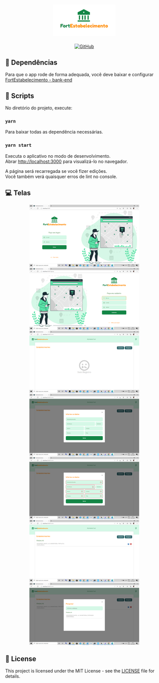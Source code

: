 <h1 align="center">
	<img alt="FortEstabelecimento" src=".github/logo.png" width="200px" />
</h1>

<p align="center">
  <a href="https://github.com/EliasGcf/gobarber/blob/master/README.md"><img alt="GitHub" src="https://img.shields.io/github/license/EliasGcf/gobarber?color=%23FF9000"></a>
</p>

## 🔗 Dependências

Para que o app rode de forma adequada, você deve baixar e configurar [FortEstabelecimento - bank-end](https://github.com/abraaofaco/fort-estabelecimento-back)

## 📝 Scripts

No diretório do projeto, execute:

### `yarn`

Para baixar todas as dependência necessárias.

### `yarn start`

Executa o aplicativo no modo de desenvolvimento.\
Abrar [http://localhost:3000](http://localhost:3000) para visualizá-lo no navegador.

A página será recarregada se você fizer edições.\
Você também verá quaisquer erros de lint no console.

## 💻 Telas

<div align="center" style="">
  <img src=".github/tela-login.png?sanitize=true&raw=true" width="350px" />
  <img src=".github/tela-registro.png?sanitize=true&raw=true" width="350px" />
  <img src=".github/tela-inicial.png?sanitize=true&raw=true" width="350px" />
  <img src=".github/tela-cadastro.png?sanitize=true&raw=true" width="350px" />
  <img src=".github/tela-hint-erro.png?sanitize=true&raw=true" width="350px" />
  <img src=".github/tela-inicial-com-registro.png?sanitize=true&raw=true" width="350px" />
  <img src=".github/tela-pesquisa.png?sanitize=true&raw=true" width="350px" />
</div>

## 📝 License

This project is licensed under the MIT License - see the [LICENSE](LICENSE) file for details.
